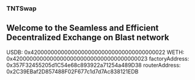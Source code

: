 ### TNTSwap

## Welcome to the Seamless and Efficient Decentralized Exchange on Blast network

USDB: 0x4200000000000000000000000000000000000022
WETH: 0x4200000000000000000000000000000000000023
factoryAddress: 0x357F32455205d1C54e68c893922a71254a489D38
routerAddress: 0x2C39EBaf2D857488F02F677c1d7d7Ac838121EDB

